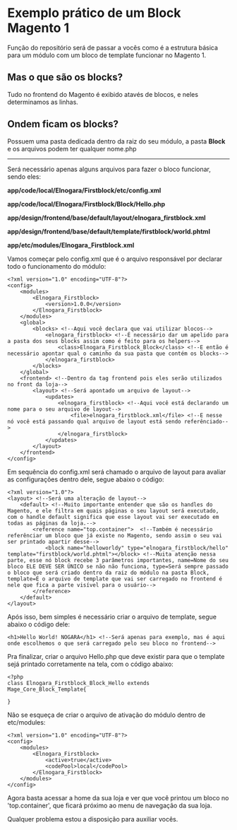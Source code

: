 # Exemplo prático de um Block Magento 1
Função do repositório será de passar a vocês como é a estrutura básica para um módulo com um bloco de template funcionar no Magento 1.

<h2>Mas o que são os blocks?</h2>
Tudo no frontend do Magento é exibido atavés de blocos, e neles determinamos as linhas.

<h2>Ondem ficam os blocks?</h2>
Possuem uma pasta dedicada dentro da raiz do seu módulo, a pasta <strong>Block</strong> e os arquivos podem ter qualquer nome.php

---
Será necessário apenas alguns arquivos para fazer o bloco funcionar, sendo eles:

<strong>app/code/local/Elnogara/Firstblock/etc/config.xml

app/code/local/Elnogara/Firstblock/Block/Hello.php

app/design/frontend/base/default/layout/elnogara_firstblock.xml

app/design/frontend/base/default/template/firstblock/world.phtml

app/etc/modules/Elnogara_Firstblock.xml</strong>


Vamos começar pelo config.xml que é o arquivo responsável por declarar todo o funcionamento do módulo:
```
<?xml version="1.0" encoding="UTF-8"?>
<config>
    <modules>
        <Elnogara_Firstblock>
            <version>1.0.0</version>
        </Elnogara_Firstblock>
    </modules>
	<global>
		<blocks> <!--Aqui você declara que vai utilizar blocos-->
      		<elnogara_firstblock> <!--É necessário dar um apelido para a pasta dos seus blocks assim como é feito para os helpers-->
				<class>Elnogara_Firstblock_Block</class> <!--E então é necessário apontar qual o caminho da sua pasta que contém os blocks-->
	 		</elnogara_firstblock>
	    </blocks>
	</global>
    <frontend> <!--Dentro da tag frontend pois eles serão utilizados no front da loja-->
        <layout> <!--Será apontado um arquivo de layout-->
            <updates>
                <elnogara_firstblock> <!--Aqui você está declarando um nome para o seu arquivo de layout-->
                    <file>elnogara_firstblock.xml</file> <!--E nesse nó você está passando qual arquivo de layout está sendo referênciado-->
                </elnogara_firstblock>
            </updates>
        </layout>
    </frontend>
</config>
```

Em sequência do config.xml será chamado o arquivo de layout para avaliar as configurações dentro dele, segue abaixo o código:
```
<?xml version="1.0"?>
<layout> <!--Será uma alteração de layout-->
    <default> <!--Muito importante entender que são os handles do Magento, e ele filtra em quais páginas o seu layout será executado, com o handle default significa que esse layout vai ser executado em todas as páginas da loja.-->
        <reference name="top.container">  <!--Também é necessário referênciar um bloco que já existe no Magento, sendo assim o seu vai ser printado apartir desse-->
            <block name="helloworldy" type="elnogara_firstblock/hello" template="firstblock/world.phtml"></block> <!--Muita atenção nessa parte, esse nó block recebe 3 parâmetros importantes, name=Nome do seu bloco ELE DEVE SER ÚNICO se não não funciona, type=Será sempre passado o bloco que será criado dentro da raiz do módulo na pasta Block, template=É o arquivo de template que vai ser carregado no frontend é nele que fica a parte visível para o usuário-->
        </reference>
    </default>
</layout>
```

Após isso, bem simples é necessário criar o arquivo de template, segue abaixo o código dele:
```
<h1>Hello World! NOGARA</h1> <!--Será apenas para exemplo, mas é aqui onde escolhemos o que será carregado pelo seu bloco no frontend-->
```

Pra finalizar, criar o arquivo Hello.php que deve existir para que o template sejá printado corretamente na tela, com o código abaixo:
```
<?php
class Elnogara_Firstblock_Block_Hello extends Mage_Core_Block_Template{

}
```

Não se esqueça de criar o arquivo de ativação do módulo dentro de etc/modules:
```
<?xml version="1.0" encoding="UTF-8"?>
<config>
	<modules>
		<Elnogara_Firstblock>
			<active>true</active>
			<codePool>local</codePool>
		</Elnogara_Firstblock>
	</modules>
</config>
```

Agora basta acessar a home da sua loja e ver que você printou um bloco no 'top.container', que ficará próximo ao menu de navegação da sua loja.

Qualquer problema estou a disposição para auxiliar vocês.
